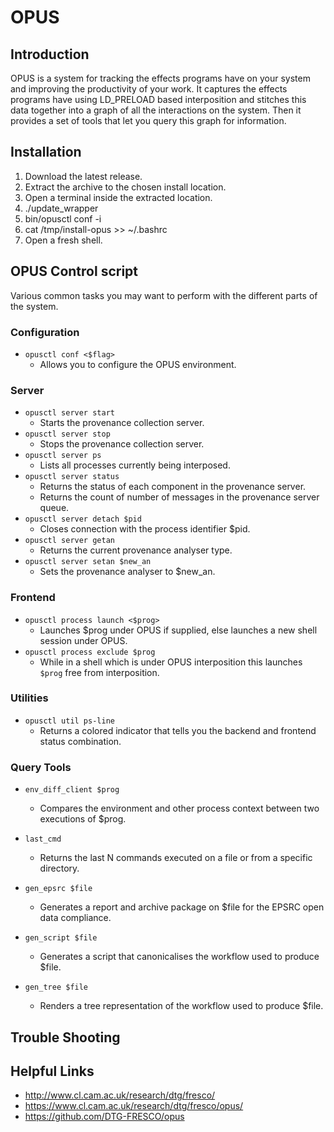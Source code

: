 # OPUS
## Introduction
OPUS is a system for tracking the effects programs have on your system and improving the productivity of your work. It captures the effects programs have using LD_PRELOAD based interposition and stitches this data together into a graph of all the interactions on the system. Then it provides a set of tools that let you query this graph for information.

## Installation
1. Download the latest release.
1. Extract the archive to the chosen install location.
1. Open a terminal inside the extracted location.
1. ./update_wrapper
1. bin/opusctl conf -i
1. cat /tmp/install-opus >> ~/.bashrc
1. Open a fresh shell.

## OPUS Control script
Various common tasks you may want to perform with the different parts of the system.

### Configuration
* `opusctl conf <$flag>`
  * Allows you to configure the OPUS environment.

### Server
* `opusctl server start`
  * Starts the provenance collection server.
* `opusctl server stop`
  * Stops the provenance collection server.
* `opusctl server ps`
  * Lists all processes currently being interposed.
* `opusctl server status`
  * Returns the status of each component in the provenance server.
  * Returns the count of number of messages in the provenance server queue.
* `opusctl server detach $pid`
  * Closes connection with the process identifier $pid.
* `opusctl server getan`
  * Returns the current provenance analyser type.
* `opusctl server setan $new_an`
  * Sets the provenance analyser to $new_an.

### Frontend
* `opusctl process launch <$prog>`
  * Launches $prog under OPUS if supplied, else launches a new shell session under OPUS.
* `opusctl process exclude $prog`
  * While in a shell which is under OPUS interposition this launches `$prog` free from interposition.

### Utilities
* `opusctl util ps-line`
  * Returns a colored indicator that tells you the backend and frontend status combination.


### Query Tools
* `env_diff_client $prog`
  * Compares the environment and other process context between two executions of $prog.

* `last_cmd`
  * Returns the last N commands executed on a file or from a specific directory.

* `gen_epsrc $file`
  * Generates a report and archive package on $file for the EPSRC open data compliance.

* `gen_script $file`
  * Generates a script that canonicalises the workflow used to produce $file.

* `gen_tree $file`
  * Renders a tree representation of the workflow used to produce $file.

## Trouble Shooting

## Helpful Links
* http://www.cl.cam.ac.uk/research/dtg/fresco/
* https://www.cl.cam.ac.uk/research/dtg/fresco/opus/
* https://github.com/DTG-FRESCO/opus

